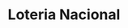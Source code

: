 ---
title: "Loteria Nacional"
url: /ciudad-autonoma-de-buenos-aires/loteria-nacional-paraguay-2/
shop: lotería
---